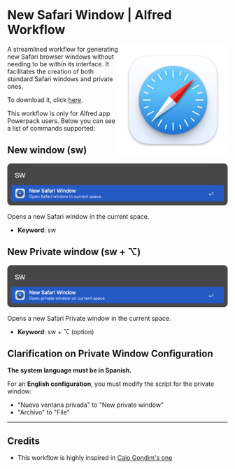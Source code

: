 # New Safari Window | Alfred Workflow

<img src="img/safari-icon.png" alt="Alfred Safari Window Workflow" align="right" width="250px"/>

A streamlined workflow for generating new Safari browser windows without needing to be within its interface. It facilitates the creation of both standard Safari windows and private ones.

To download it, click [here](https://github.com/vanstrouble/new-safari-window-alfred-workflow/releases).

This workflow is only for Alfred.app Powerpack users. Below you can see a list of commands supported:

## New window (sw)

<img src="img/open-safari-window.png" alt="Alfred new Safari window"/>

Opens a new Safari window in the current space.

- **Keyword**: sw

## New Private window (sw + ⌥)

<img src="img/open-private-window.png" alt="Alfred new Private Safari window"/>

Opens a new Safari Private window in the current space.

- **Keyword**: sw + ⌥ (option)

## Clarification on Private Window Configuration

**The system language must be in Spanish.**

For an **English configuration**, you must modify the script for the private window:
- "Nueva ventana privada" to "New private window"
- "Archivo" to "File"

---

## Credits

- This workflow is highly inspired in [Caio Gondim's one](https://github.com/caiogondim/alfred-chrome-window-workflow?tab=readme-ov-file)
